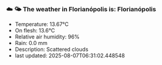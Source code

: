 ### ☁️ 🌤️  The weather in Florianópolis is: Florianópolis

- Temperature: 13.67°C
- On flesh: 13.6°C
- Relative air humidity: 96%
- Rain: 0.0 mm
- Description: Scattered clouds
- last updated: 2025-08-07T06:31:02.448548
